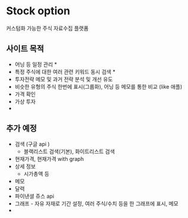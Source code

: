 # Stock option
커스텀화 가능한 주식 자료수집 플랫폼

## 사이트 목적
- 어닝 등 일정 관리 *
- 특정 주식에 대한 여러 관련 키워드 동시 검색 *
- 투자전략 메모 및 과거 전략 분석 및 개선 유도
- 비슷한 유형의 주식 한번에 표시(그룹화), 어닝 등 메모를 통한 비교 (like 애플)
- 가격 확인
- 가상 투자
- 


## 추가 예정
- 검색  (구글 api )
    - 블랙리스트 검색(기본), 화이트리스트 검색
- 현재가격, 현재가격 with graph
- 상세 정보
    - 시가총액 등
- 메모
- 달력
- 파이낸셜 쥬스 api
- 그래프 - 자유 자재로 기간 설정, 여러 주식/수치 등을 한 그래프에 표시, 메모
- 
